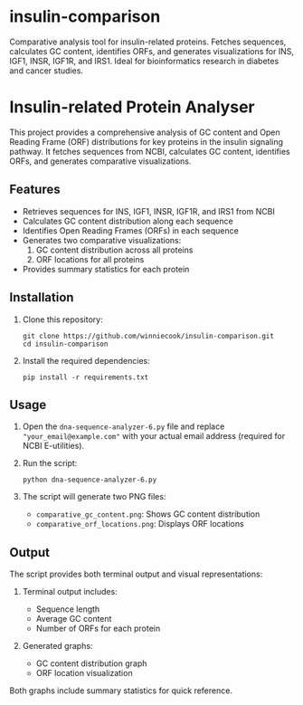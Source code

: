 # insulin-comparison
Comparative analysis tool for insulin-related proteins. Fetches sequences, calculates GC content, identifies ORFs, and generates visualizations for INS, IGF1, INSR, IGF1R, and IRS1. Ideal for bioinformatics research in diabetes and cancer studies.
# Insulin-related Protein Analyser

This project provides a comprehensive analysis of GC content and Open Reading Frame (ORF) distributions for key proteins in the insulin signaling pathway. It fetches sequences from NCBI, calculates GC content, identifies ORFs, and generates comparative visualizations.

## Features

- Retrieves sequences for INS, IGF1, INSR, IGF1R, and IRS1 from NCBI
- Calculates GC content distribution along each sequence
- Identifies Open Reading Frames (ORFs) in each sequence
- Generates two comparative visualizations:
  1. GC content distribution across all proteins
  2. ORF locations for all proteins
- Provides summary statistics for each protein

## Installation

1. Clone this repository:
   ```
   git clone https://github.com/winniecook/insulin-comparison.git
   cd insulin-comparison
   ```

2. Install the required dependencies:
   ```
   pip install -r requirements.txt
   ```

## Usage

1. Open the `dna-sequence-analyzer-6.py` file and replace `"your_email@example.com"` with your actual email address (required for NCBI E-utilities).

2. Run the script:
   ```
   python dna-sequence-analyzer-6.py
   ```

3. The script will generate two PNG files:
   - `comparative_gc_content.png`: Shows GC content distribution
   - `comparative_orf_locations.png`: Displays ORF locations

## Output

The script provides both terminal output and visual representations:

1. Terminal output includes:
   - Sequence length
   - Average GC content
   - Number of ORFs for each protein

2. Generated graphs:
   - GC content distribution graph
   - ORF location visualization

Both graphs include summary statistics for quick reference.

